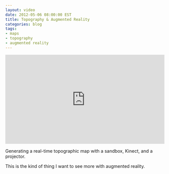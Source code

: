```yaml
---
layout: video
date: 2012-05-06 08:00:00 EST
title: Topography & Augmented Reality
categories: blog
tags:
- maps
- topography
- augmented reality
---
```


<iframe width="500" height="281" src="http://www.youtube.com/embed/j9JXtTj0mzE?rel=0" frameborder="0" allowfullscreen></iframe>

Generating a real-time topographic map with a sandbox, Kinect, and a projector.

This is the kind of thing I want to see more with augmented reality.
